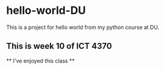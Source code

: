 # hello-world-DU
This is a project for hello world from my python course at DU.

## This is week 10 of ICT 4370
** I've enjoyed this class **
